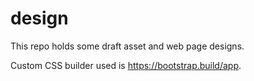 # design

This repo holds some draft asset and web page designs.

Custom CSS builder used is https://bootstrap.build/app.
